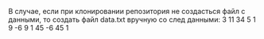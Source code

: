 В случае, если при клонировании репозитория не создасться файл с данными, то создать файл data.txt вручную со след данными:
3
11 34 5
1 9 -6
9 1 45
-6 45 1
